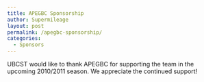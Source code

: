 ```yaml
---
title: APEGBC Sponsorship
author: Supermileage
layout: post
permalink: /apegbc-sponsorship/
categories:
  - Sponsors
---
```

UBCST would like to thank APEGBC for supporting the team in the upcoming 2010/2011 season. We appreciate the continued support!